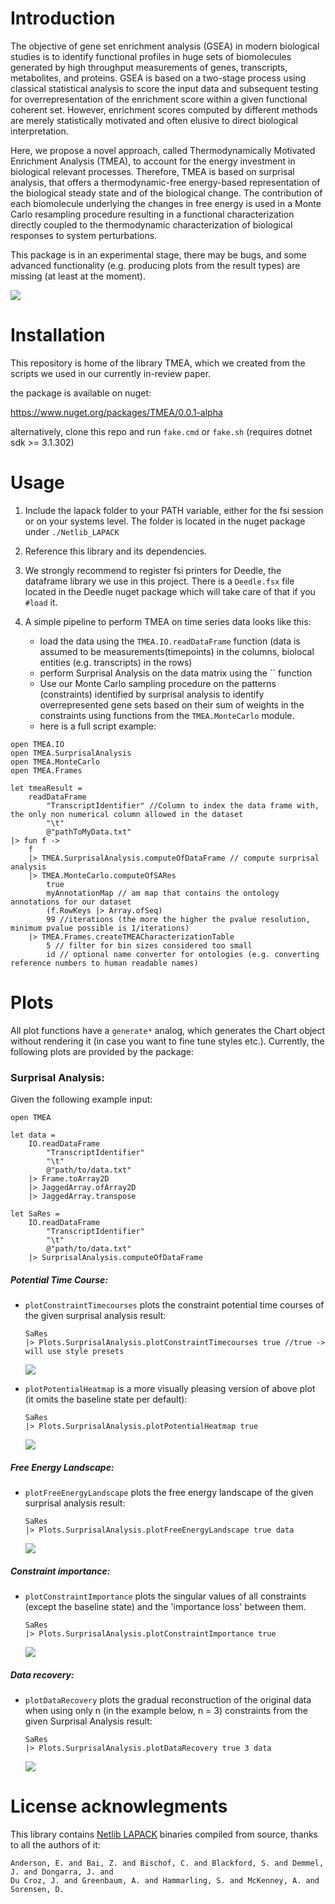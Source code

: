 # Introduction

The objective of gene set enrichment analysis (GSEA) in modern biological studies is to identify functional 
profiles in huge sets of biomolecules generated by high throughput measurements of genes, transcripts, metabolites, 
and proteins. GSEA is based on a two-stage process using classical statistical analysis to score the input data and 
subsequent testing for overrepresentation of the enrichment score within a given functional coherent set. 
However, enrichment scores computed by different methods are merely statistically motivated and often elusive to 
direct biological interpretation. 

Here, we propose a novel approach, called Thermodynamically Motivated Enrichment Analysis (TMEA), to account for the 
energy investment in biological relevant processes. Therefore, TMEA is based on surprisal analysis, that offers a 
thermodynamic-free energy-based representation of the biological steady state and of the biological change. 
The contribution of each biomolecule underlying the changes in free energy is used in a Monte Carlo resampling 
procedure resulting in a functional characterization directly coupled to the thermodynamic characterization of 
biological responses to system perturbations.

This package is in an experimental stage, there may be bugs, and some advanced functionality (e.g. producing plots from the result types) are missing (at least at the moment). 

![](./docs/img/GraphicalAbstract.png)

# Installation

This repository is home of the library TMEA, which we created from the scripts we used in our currently in-review paper.

the package is available on nuget:

https://www.nuget.org/packages/TMEA/0.0.1-alpha

alternatively, clone this repo and run `fake.cmd` or `fake.sh` (requires dotnet sdk >= 3.1.302)


# Usage

1. Include the lapack folder to your PATH variable, either for the fsi session or on your systems level. The folder is located in the nuget package under `./Netlib_LAPACK`

2. Reference this library and its dependencies.

3. We strongly recommend to register fsi printers for Deedle, the dataframe library we use in this project. There is a `Deedle.fsx` file located in the Deedle nuget package which will take care of that if you `#load` it.

4. A simple pipeline to perform TMEA on time series data looks like this:

    - load the data using the `TMEA.IO.readDataFrame` function (data is assumed to be measurements(timepoints) in the columns, biolocal entities (e.g. transcripts) in the rows)
    - perform Surprisal Analysis on the data matrix using the `` function
    - Use our Monte Carlo sampling procedure on the patterns (constraints) identified by surprisal analysis to identify overrepresented gene sets based on their sum of weights in the constraints using functions from the `TMEA.MonteCarlo` module.
    - here is a full script example:

```F#
open TMEA.IO
open TMEA.SurprisalAnalysis
open TMEA.MonteCarlo
open TMEA.Frames

let tmeaResult = 
    readDataFrame 
        "TranscriptIdentifier" //Column to index the data frame with, the only non numerical column allowed in the dataset
        "\t"
        @"pathToMyData.txt"
|> fun f ->
    f 
    |> TMEA.SurprisalAnalysis.computeOfDataFrame // compute surprisal analysis
    |> TMEA.MonteCarlo.computeOfSARes 
        true
        myAnnotationMap // am map that contains the ontology annotations for our dataset
        (f.RowKeys |> Array.ofSeq) 
        99 //iterations (the more the higher the pvalue resolution, minimum pvalue possible is 1/iterations)
    |> TMEA.Frames.createTMEACharacterizationTable 
        5 // filter for bin sizes considered too small
        id // optional name converter for ontologies (e.g. converting reference numbers to human readable names)

```

# Plots

All plot functions have a `generate*` analog, which generates the Chart object without rendering it (in case you want to fine tune styles etc.).
Currently, the following plots are provided by the package:

### Surprisal Analysis:

Given the following example input:

```F#
open TMEA

let data =
    IO.readDataFrame 
        "TranscriptIdentifier" 
        "\t"
        @"path/to/data.txt"
    |> Frame.toArray2D
    |> JaggedArray.ofArray2D
    |> JaggedArray.transpose

let SaRes = 
    IO.readDataFrame 
        "TranscriptIdentifier" 
        "\t"
        @"path/to/data.txt"
    |> SurprisalAnalysis.computeOfDataFrame
```

##### Potential Time Course:

 - `plotConstraintTimecourses` plots the constraint potential time courses of the given surprisal analysis result:

    ```F#
    SaRes
    |> Plots.SurprisalAnalysis.plotConstraintTimecourses true //true -> will use style presets
    ```

    ![](./docs/img/cpTimeCourse.png)

 - `plotPotentialHeatmap` is a more visually pleasing version of above plot (it omits the baseline state per default):

    ```F#
    SaRes
    |> Plots.SurprisalAnalysis.plotPotentialHeatmap true
    ```

    ![](./docs/img/cpHeatmap.png)

##### Free Energy Landscape:

 - `plotFreeEnergyLandscape` plots the free energy landscape of the given surprisal analysis result:

    ```
    SaRes
    |> Plots.SurprisalAnalysis.plotFreeEnergyLandscape true data
    ```

    ![](./docs/img/EnergyLandscape.png)

##### Constraint importance:

 - `plotConstraintImportance` plots the singular values of all constraints (except the baseline state) and the 'importance loss' between them. 

    ```
    SaRes
    |> Plots.SurprisalAnalysis.plotConstraintImportance true
    ```

    ![](./docs/img/ConstraintImportance.png)

##### Data recovery:

 - `plotDataRecovery` plots the gradual reconstruction of the original data when using only n (in the example below, n = 3) constraints from the given Surprisal Analysis result:

    ```
    SaRes
    |> Plots.SurprisalAnalysis.plotDataRecovery true 3 data
    ```

    ![](./docs/img/DataRecovery.png)

# License acknowlegments

This library contains [Netlib LAPACK](http://www.netlib.org/lapack/) binaries compiled from source, thanks to all the authors of it:
    
    Anderson, E. and Bai, Z. and Bischof, C. and Blackford, S. and Demmel, J. and Dongarra, J. and
    Du Croz, J. and Greenbaum, A. and Hammarling, S. and McKenney, A. and Sorensen, D.

